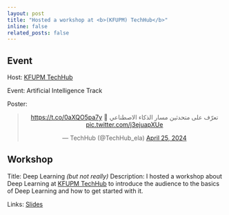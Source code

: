 ```yaml
---
layout: post
title: "Hosted a workshop at <b>(KFUPM) TechHub</b>"
inline: false
related_posts: false
---
```


## Event

Host: [KFUPM TechHub](https://twitter.com/TechHub_ela)

Event: Artificial Intelligence Track

Poster:
<blockquote class="twitter-tweet" data-dnt="true" align="center"><p lang="ar" dir="rtl">تعرّف على متحدثين مسار الذكاء الاصطناعي 🎤 <a href="https://t.co/0aXQO5pa7y">https://t.co/0aXQO5pa7y</a> <a href="https://t.co/j3ejuapXUe">pic.twitter.com/j3ejuapXUe</a></p>&mdash; TechHub (@TechHub_ela) <a href="https://twitter.com/TechHub_ela/status/1783532723157496276?ref_src=twsrc%5Etfw">April 25, 2024</a></blockquote>
<script async src="https://platform.twitter.com/widgets.js" charset="utf-8"></script>

## Workshop
Title: Deep Learning *(but not really)*
Description:
I hosted a workshop about Deep Learning at [KFUPM TechHub](https://twitter.com/TechHub_ela) to introduce the audience to the basics of Deep Learning and how to get started with it.

Links: [Slides](https://docs.google.com/file/u/4/d/1RXgOwHQKDf246HrvKHt_pvE7tLCSuHpQ/edit?usp=docslist_api&filetype=mspresentation)